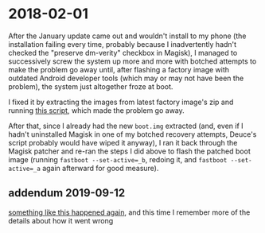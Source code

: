 # 2018-02-01

After the January update came out and wouldn't install to my phone (the installation failing every time, probably because I inadvertently hadn't checked the "preserve dm-verity" checkbox in Magisk), I managed to successively screw the system up more and more with botched attempts to make the problem go away until, after flashing a factory image with outdated Android developer tools (which may or may not have been the problem), the system just altogether froze at boot.

I fixed it by extracting the images from latest factory image's zip and running [this script](https://forum.xda-developers.com/pixel-2-xl/development/tool-deuces-bootloop-recovery-flashing-t3704761), which made the problem go away.

After that, since I already had the new `boot.img` extracted (and, even if I hadn't uninstalled Magisk in one of my botched recovery attempts, Deuce's script probably would have wiped it anyway), I ran it back through the Magisk patcher and re-ran the steps I did above to flash the patched boot image (running `fastboot --set-active=_b`, redoing it, and `fastboot --set-active=_a` again afterward for good measure).

## addendum 2019-09-12

[something like this happened again](a0701253-5e4e-4a34-87bc-e6d071b78cdf.md), and this time I remember more of the details about how it went wrong
